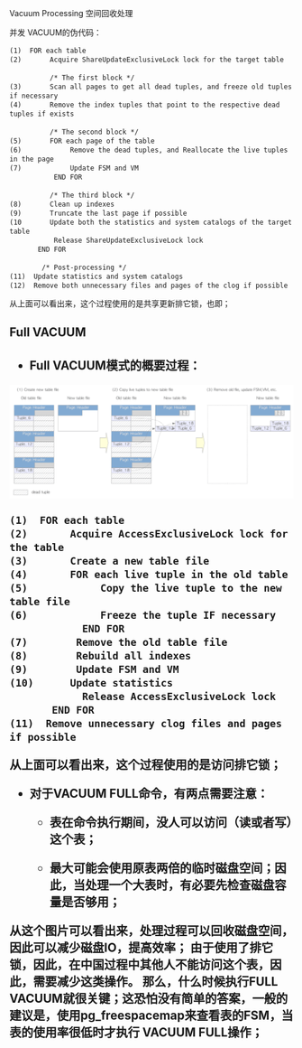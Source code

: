 Vacuum Processing
空间回收处理

并发 VACUUM的伪代码：

```
(1)  FOR each table
(2)       Acquire ShareUpdateExclusiveLock lock for the target table

          /* The first block */
(3)       Scan all pages to get all dead tuples, and freeze old tuples if necessary 
(4)       Remove the index tuples that point to the respective dead tuples if exists

          /* The second block */
(5)       FOR each page of the table
(6)            Remove the dead tuples, and Reallocate the live tuples in the page
(7)            Update FSM and VM
           END FOR

          /* The third block */
(8)       Clean up indexes
(9)       Truncate the last page if possible
(10       Update both the statistics and system catalogs of the target table
           Release ShareUpdateExclusiveLock lock
       END FOR

        /* Post-processing */
(11)  Update statistics and system catalogs
(12)  Remove both unnecessary files and pages of the clog if possible
```

从上面可以看出来，这个过程使用的是共享更新排它锁，也即；

<h2>Full VACUUM<h2>

* Full VACUUM模式的概要过程：

![picture](/2022/postgresql/interdb/fig-6-09.png "processor")



```
(1)  FOR each table
(2)       Acquire AccessExclusiveLock lock for the table
(3)       Create a new table file
(4)       FOR each live tuple in the old table
(5)            Copy the live tuple to the new table file
(6)            Freeze the tuple IF necessary
            END FOR
(7)        Remove the old table file
(8)        Rebuild all indexes
(9)        Update FSM and VM
(10)      Update statistics
            Release AccessExclusiveLock lock
       END FOR
(11)  Remove unnecessary clog files and pages if possible
```



从上面可以看出来，这个过程使用的是访问排它锁；

 * 对于VACUUM FULL命令，有两点需要注意：
   - 表在命令执行期间，没人可以访问（读或者写）这个表；

   - 最大可能会使用原表两倍的临时磁盘空间；因此，当处理一个大表时，有必要先检查磁盘容量是否够用；


从这个图片可以看出来，处理过程可以回收磁盘空间，因此可以减少磁盘IO，提高效率；
由于使用了排它锁，因此，在中国过程中其他人不能访问这个表，因此，需要减少这类操作。
那么，什么时候执行FULL VACUUM就很关键；这恐怕没有简单的答案，一般的建议是，使用pg_freespacemap来查看表的FSM，当表的使用率很低时才执行 VACUUM FULL操作；